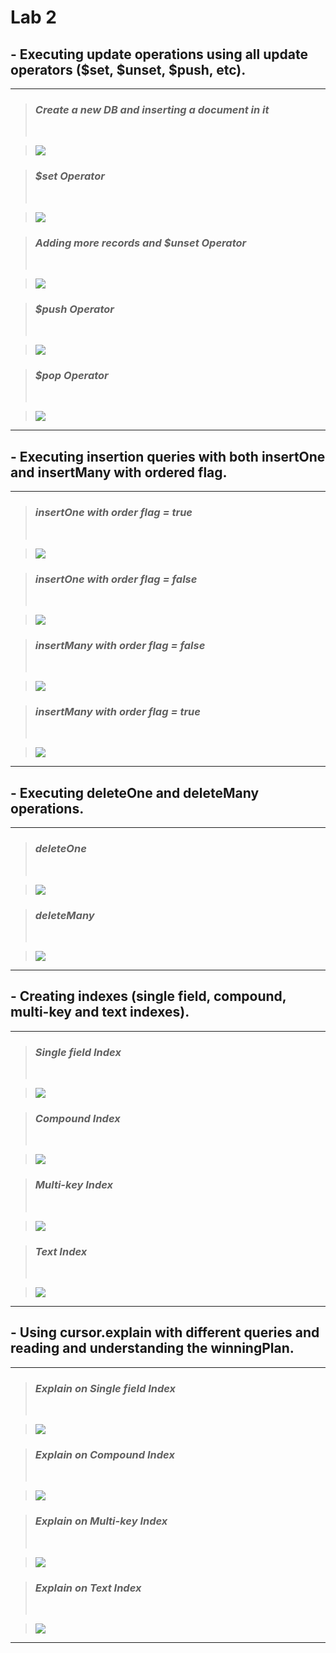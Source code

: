 # Lab 2


## - Executing update operations using all update operators ($set, $unset, $push, etc).
----------
>### *Create a new DB and inserting a document in it*
> <br>

>![](./1.png)

>### *$set Operator*
> <br>

>![](./2.png)


>### *Adding more records and $unset Operator*
> <br>

>![](./3.png)

>### *$push Operator*
> <br>

>![](./4.png)

>### *$pop Operator*
> <br>

>![](./5.png)


----------
## - Executing insertion queries with both insertOne and insertMany with ordered flag.
----------

>### *insertOne with order flag = true*
> <br>

>![](./6.png)

>### *insertOne with order flag = false*
> <br>

>![](./7.png)

>### *insertMany with order flag = false*
> <br>

>![](./8.png)

>### *insertMany with order flag = true*
> <br>

>![](./9.png)
----------
## - Executing deleteOne and deleteMany operations.
----------

>### *deleteOne*
> <br>

>![](./10.png)

>### *deleteMany*
> <br>

>![](./11.png)

----------
## - Creating indexes (single field, compound, multi-key and text indexes).
----------

>### *Single field Index*
> <br>

>![](./12.png)

>### *Compound Index*
> <br>

>![](./13.png)

>### *Multi-key Index*
> <br>

>![](./14.png)

>### *Text Index*
> <br>

>![](./15.png)

----------
## - Using cursor.explain with different queries and reading and understanding the winningPlan.
----------

>### *Explain on Single field Index*
> <br>

>![](./16.png)

>### *Explain on Compound Index*
> <br>

>![](./17.png)

>### *Explain on Multi-key Index*
> <br>

>![](./18.png)

>### *Explain on Text Index*
> <br>

>![](./19.png)

----------